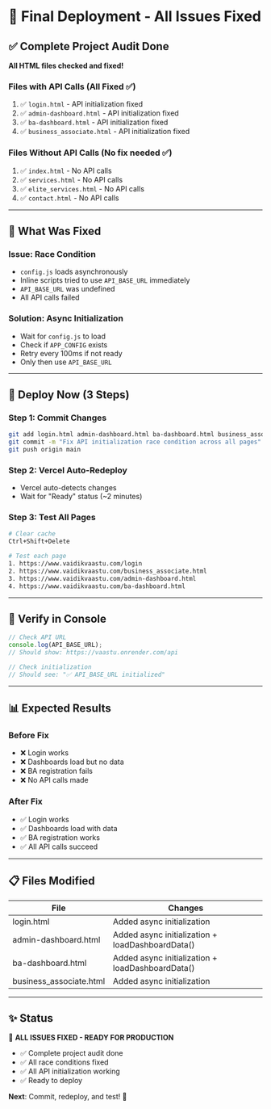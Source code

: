 # 🚀 Final Deployment - All Issues Fixed

## ✅ Complete Project Audit Done

**All HTML files checked and fixed!**

### Files with API Calls (All Fixed ✅)
1. ✅ `login.html` - API initialization fixed
2. ✅ `admin-dashboard.html` - API initialization fixed
3. ✅ `ba-dashboard.html` - API initialization fixed
4. ✅ `business_associate.html` - API initialization fixed

### Files Without API Calls (No fix needed ✅)
1. ✅ `index.html` - No API calls
2. ✅ `services.html` - No API calls
3. ✅ `elite_services.html` - No API calls
4. ✅ `contact.html` - No API calls

---

## 🔧 What Was Fixed

### Issue: Race Condition
- `config.js` loads asynchronously
- Inline scripts tried to use `API_BASE_URL` immediately
- `API_BASE_URL` was undefined
- All API calls failed

### Solution: Async Initialization
- Wait for `config.js` to load
- Check if `APP_CONFIG` exists
- Retry every 100ms if not ready
- Only then use `API_BASE_URL`

---

## 🚀 Deploy Now (3 Steps)

### Step 1: Commit Changes
```bash
git add login.html admin-dashboard.html ba-dashboard.html business_associate.html
git commit -m "Fix API initialization race condition across all pages"
git push origin main
```

### Step 2: Vercel Auto-Redeploy
- Vercel auto-detects changes
- Wait for "Ready" status (~2 minutes)

### Step 3: Test All Pages
```bash
# Clear cache
Ctrl+Shift+Delete

# Test each page
1. https://www.vaidikvaastu.com/login
2. https://www.vaidikvaastu.com/business_associate.html
3. https://www.vaidikvaastu.com/admin-dashboard.html
4. https://www.vaidikvaastu.com/ba-dashboard.html
```

---

## 🧪 Verify in Console

```javascript
// Check API URL
console.log(API_BASE_URL);
// Should show: https://vaastu.onrender.com/api

// Check initialization
// Should see: "✅ API_BASE_URL initialized"
```

---

## 📊 Expected Results

### Before Fix
- ❌ Login works
- ❌ Dashboards load but no data
- ❌ BA registration fails
- ❌ No API calls made

### After Fix
- ✅ Login works
- ✅ Dashboards load with data
- ✅ BA registration works
- ✅ All API calls succeed

---

## 📋 Files Modified

| File | Changes |
|------|---------|
| login.html | Added async initialization |
| admin-dashboard.html | Added async initialization + loadDashboardData() |
| ba-dashboard.html | Added async initialization + loadDashboardData() |
| business_associate.html | Added async initialization |

---

## ✨ Status

🎉 **ALL ISSUES FIXED - READY FOR PRODUCTION**

- ✅ Complete project audit done
- ✅ All race conditions fixed
- ✅ All API initialization working
- ✅ Ready to deploy

**Next**: Commit, redeploy, and test! 🚀


